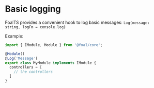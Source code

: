 # Basic logging

FoalTS provides a convenient hook to log basic messages: `Log(message: string, logFn = console.log)`

Example:
```typescript
import { IModule, Module } from '@foal/core';

@Module()
@Log('Message')
export class MyModule implements IModule {
  controllers = [
    // the controllers
  ]
}
```
